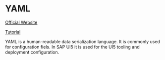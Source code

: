 # YAML

[Official Website](https://yaml.org/)

[Tutorial](https://yaml.org/spec/1.2.2/)

YAML is a human-readable data serialization language. It is commonly used for configuration fiels. In SAP UI5 it is used for the UI5 tooling and deployment configuration.
